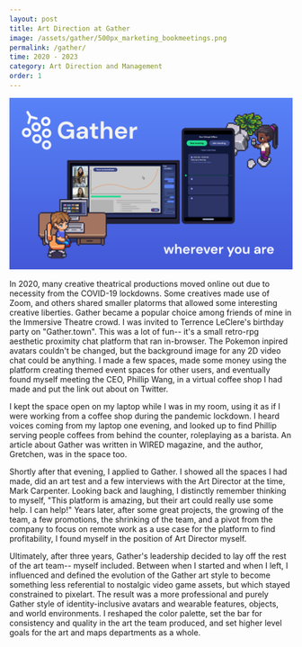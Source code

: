 ```yaml
---
layout: post
title: Art Direction at Gather
image: /assets/gather/500px_marketing_bookmeetings.png
permalink: /gather/
time: 2020 - 2023
category: Art Direction and Management
order: 1
---
```



!["gatheradasset"](/assets/gather/previewimage.png) 

In 2020, many creative theatrical productions moved online out due to necessity from the COVID-19 lockdowns. Some creatives made use of Zoom, and others shared smaller platorms that allowed some interesting creative liberties. Gather became a popular choice among friends of mine in the Immersive Theatre crowd. I was invited to Terrence LeClere's birthday party on "Gather.town". This was a lot of fun-- it's a small retro-rpg aesthetic proximity chat platform that ran in-browser. The Pokemon inpired avatars couldn't be changed, but the background image for any 2D video chat could be anything. I made a few spaces, made some money using the platform creating themed event spaces for other users, and eventually found myself meeting the CEO, Phillip Wang, in a virtual coffee shop I had made and put the link out about on Twitter. 

I kept the space open on my laptop while I was in my room, using it as if I were working from a coffee shop during the pandemic lockdown. I heard voices coming from my laptop one evening, and looked up to find Phillip serving people coffees from behind the counter, roleplaying as a barista. An article about Gather was written in WIRED magazine, and the author, Gretchen, was in the space too. 

Shortly after that evening, I applied to Gather. I showed all the spaces I had made, did an art test and a few interviews with the Art Director at the time, Mark Carpenter. Looking back and laughing, I distinctly remember thinking to myself, "This platform is amazing, but their art could really use some help. I can help!" Years later, after some great projects, the growing of the team, a few promotions, the shrinking of the team, and a pivot from the company to focus on remote work as a use case for the platform to find profitability, I found myself in the position of Art Director myself. 

Ultimately, after three years, Gather's leadership decided to lay off the rest of the art team-- myself included. Between when I started and when I left, I influenced and defined the evolution of the Gather art style to become something less referential to nostalgic video game assets, but which stayed constrained to pixelart. The result was a more professional and purely Gather style of identity-inclusive avatars and wearable features, objects, and world environments. I reshaped the color palette, set the bar for consistency and quality in the art the team produced, and set higher level goals for the art and maps departments as a whole. 
